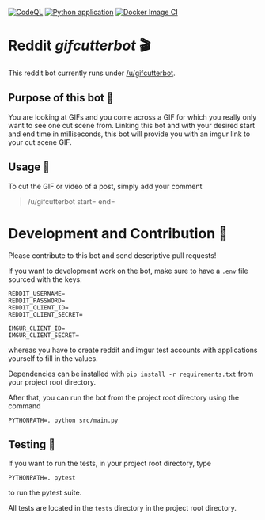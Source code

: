 [![CodeQL](https://github.com/tahesse/gifCutterBot/actions/workflows/codeql-analysis.yml/badge.svg?branch=main)](https://github.com/tahesse/gifCutterBot/actions/workflows/codeql-analysis.yml)
[![Python application](https://github.com/tahesse/gifCutterBot/actions/workflows/python-app.yml/badge.svg?branch=main)](https://github.com/tahesse/gifCutterBot/actions/workflows/python-app.yml)
[![Docker Image CI](https://github.com/tahesse/gifCutterBot/actions/workflows/docker-image.yml/badge.svg?branch=main)](https://github.com/tahesse/gifCutterBot/actions/workflows/docker-image.yml)

# Reddit _gifcutterbot_ :clapper:

This reddit bot currently runs under [/u/gifcutterbot](https://www.reddit.com/user/gifcutterbot/). 

## Purpose of this bot :robot:

You are looking at GIFs and you come across a GIF for which you really only want to see one cut scene from.
Linking this bot and with your desired start and end time in milliseconds, this bot will provide you with an
imgur link to your cut scene GIF.

## Usage :diamond_shape_with_a_dot_inside:
To cut the GIF or video of a post, simply add your comment

> /u/gifcutterbot start=<your-start-time-in-milliseconds> end=<your-end-time-in-milliseconds>

# Development and Contribution :call_me_hand:

Please contribute to this bot and send descriptive pull requests! 

If you want to development work on the bot, make sure to have a `.env` file sourced with the keys:
```
REDDIT_USERNAME=
REDDIT_PASSWORD=
REDDIT_CLIENT_ID=
REDDIT_CLIENT_SECRET=

IMGUR_CLIENT_ID=
IMGUR_CLIENT_SECRET=
```
whereas you have to create reddit and imgur test accounts with applications yourself to fill in the values.

Dependencies can be installed with `pip install -r requirements.txt` from your project root directory.

After that, you can run the bot from the project root directory using the command
```shell
PYTHONPATH=. python src/main.py
```

## Testing :test_tube:

If you want to run the tests, in your project root directory, type
```shell
PYTHONPATH=. pytest
```
to run the pytest suite.

All tests are located in the `tests` directory in the project root directory.
